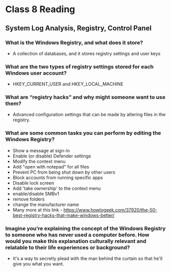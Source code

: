 # Class 8 Reading
## System Log Analysis, Registry, Control Panel


### What is the Windows Registry, and what does it store?
   - A collection of databases, and it stores registry settings and user keys


### What are the two types of registry settings stored for each Windows user account?
   - HKEY_CURRENT_USER and HKEY_LOCAL_MACHINE


### What are “registry hacks” and why might someone want to use them?
   - Advanced configuration settings that can be made by altering files in the registry.


### What are some common tasks you can perform by editing the Windows Registry?
   - Show a message at sign-in
   - Enable (or disable) Defender settings
   - Modify the context menu
   - Add "open with notepad" for all files
   - Prevent PC from being shut down by other users
   - Block accounts from running specific apps
   - Disable lock screen
   - Add 'take ownership' to the context menu
   - enable/disable SMBv1
   - remove folders
   - change the manufacturer name
   - Many more at this link - https://www.howtogeek.com/37920/the-50-best-registry-hacks-that-make-windows-better/

### Imagine you’re explaining the concept of the Windows Registry to someone who has never used a computer before. How would you make this explanation culturally relevant and relatable to their life experiences or background?
   - It's a way to secretly plead with the man behind the curtain so that he'll give you what you want.
